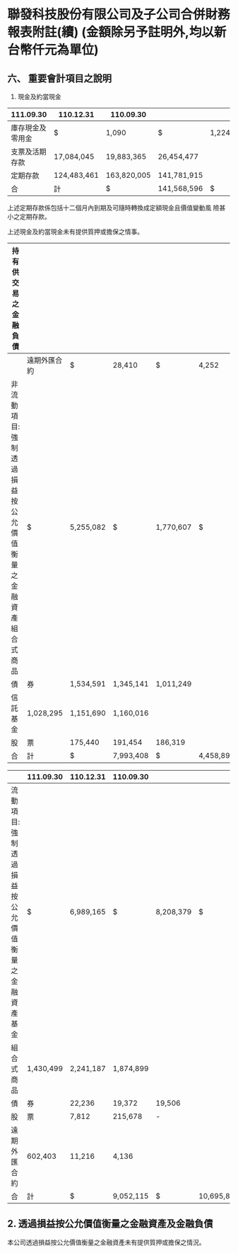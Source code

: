 # 聯發科技股份有限公司及子公司合併財務報表附註(續) (金額除另予註明外,均以新台幣仟元為單位)

## 六、 重要會計項目之說明

1. 現金及約當現金

| 111.09.30        | 110.12.31   | 110.09.30   |             |       |             |       |             |
|------------------|-------------|-------------|-------------|-------|-------------|-------|-------------|
| 庫存現金及零用金 | $           | 1,090       | $           | 1,224 | $           | 1,481 |             |
| 支票及活期存款   | 17,084,045  | 19,883,365  | 26,454,477  |       |             |       |             |
| 定期存款         | 124,483,461 | 163,820,005 | 141,781,915 |       |             |       |             |
| 合               | 計          | $           | 141,568,596 | $     | 183,704,594 | $     | 168,237,873 |

上述定期存款係包括十二個月內到期及可隨時轉換成定額現金且價值變動風 險甚小之定期存款。

上述現金及約當現金未有提供質押或擔保之情事。

| 持有供交易之金融負債                                          |              |           |           |           |           |           |           |
|---------------------------------------------------------------|--------------|-----------|-----------|-----------|-----------|-----------|-----------|
|                                                               | 遠期外匯合約 | $         | 28,410    | $         | 4,252     | $         | 20,699    |
| 非流動項目: 強制透過損益按公允價值 衡量之金融資產 組合式商品 | $            | 5,255,082 | $         | 1,770,607 | $         | 2,082,846 |           |
| 債                                                            | 券           | 1,534,591 | 1,345,141 | 1,011,249 |           |           |           |
| 信託基金                                                      | 1,028,295    | 1,151,690 | 1,160,016 |           |           |           |           |
| 股                                                            | 票           | 175,440   | 191,454   | 186,319   |           |           |           |
| 合                                                            | 計           | $         | 7,993,408 | $         | 4,458,892 | $         | 4,440,430 |

|                                                        | 111.09.30   | 110.12.31   | 110.09.30   |           |            |           |           |
|--------------------------------------------------------|-------------|-------------|-------------|-----------|------------|-----------|-----------|
| 流動項目: 強制透過損益按公允價值 衡量之金融資產 基 金 | $           | 6,989,165   | $           | 8,208,379 | $          | 6,873,085 |           |
| 組合式商品                                             | 1,430,499   | 2,241,187   | 1,874,899   |           |            |           |           |
| 債                                                     | 券          | 22,236      | 19,372      | 19,506    |            |           |           |
| 股                                                     | 票          | 7,812       | 215,678     | -         |            |           |           |
| 遠期外匯合約                                           | 602,403     | 11,216      | 4,136       |           |            |           |           |
| 合                                                     | 計          | $           | 9,052,115   | $         | 10,695,832 | $         | 8,771,626 |

## 2. 透過損益按公允價值衡量之金融資產及金融負債

本公司透過損益按公允價值衡量之金融資產未有提供質押或擔保之情況。